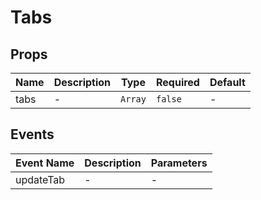 # Tabs

## Props

<!-- @vuese:Tabs:props:start -->
|Name|Description|Type|Required|Default|
|---|---|---|---|---|
|tabs|-|`Array`|`false`|-|

<!-- @vuese:Tabs:props:end -->


## Events

<!-- @vuese:Tabs:events:start -->
|Event Name|Description|Parameters|
|---|---|---|
|updateTab|-|-|

<!-- @vuese:Tabs:events:end -->



